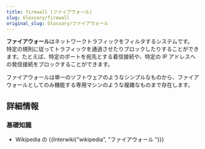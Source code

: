 ```yaml
---
title: firewall (ファイアウォール)
slug: Glossary/firewall
original_slug: Glossary/ファイアウォール
---
```

**ファイアウォール**はネットワークトラフィックをフィルタするシステムです。 特定の規則に従ってトラフィックを通過させたりブロックしたりすることができます。たとえば、特定のポートを宛先とする着信接続や、特定の IP アドレスへの発信接続をブロックすることができます。

ファイアウォールは単一のソフトウェアのようなシンプルなものから、ファイアウォールとしてのみ機能する専用マシンのような複雑なものまで存在します。

## 詳細情報

### 基礎知識

- Wikipedia の {{Interwiki("wikipedia", "ファイアウォール ")}}
